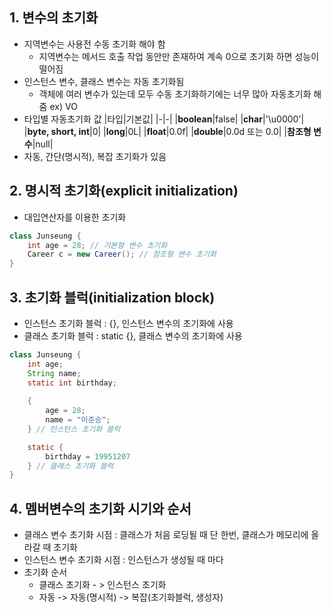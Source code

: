 ## 1. 변수의 초기화
- 지역변수는 사용전 수동 초기화 해야 함
	- 지역변수는 메서드 호출 작업 동안만 존재하여 계속 0으로 초기화 하면 성능이 떨어짐
- 인스턴스 변수, 클래스 변수는 자동 초기화됨
	- 객체에 여러 변수가 있는데 모두 수동 초기화하기에는 너무 많아 자동초기화 해줌 ex) VO
- 타입별 자동초기화 값
|타입|기본값|
|-|-|
|**boolean**|false|
|**char**|'\u0000'|
|**byte, short, int**|0|
|**long**|0L|
|**float**|0.0f|
|**double**|0.0d 또는 0.0|
|**참조형 변수**|null|
- 자동, 간단(명시적), 복잡 초기화가 있음

## 2. 명시적 초기화(explicit initialization)
- 대입연산자를 이용한 초기화
```java
class Junseung {
	int age = 28; // 기본형 변수 초기화
	Career c = new Career(); // 참조형 변수 초기화
}
```

## 3. 초기화 블럭(initialization block)
- 인스턴스 초기화 블럭 : {}, 인스턴스 변수의 초기화에 사용
- 클래스 초기화 블럭 : static {}, 클래스 변수의 초기화에 사용
```java
class Junseung {
	int age;
	String name;
	static int birthday;
	
	{
		age = 28;
		name = "이준승";
	} // 인스턴스 초기화 블럭

	static {
		birthday = 19951207
	} // 클래스 초기화 블럭
}
```

## 4. 멤버변수의 초기화 시기와 순서
- 클래스 변수 초기화 시점 : 클래스가 처음 로딩될 때 단 한번, 클래스가 메모리에 올라갈 때 초기화
- 인스턴스 변수 초기화 시점 : 인스턴스가 생성될 때 마다
- 초기화 순서
	- 클래스 초기화 - > 인스턴스 초기화
	- 자동 -> 자동(명시적) -> 복잡(초기화블럭, 생성자)